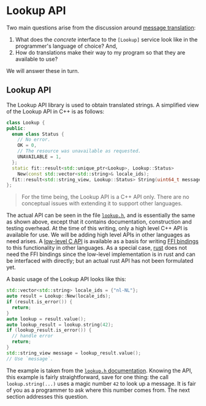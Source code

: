 # Lookup API

Two main questions arise from the discussion around [message
translation](message_translation.md):

1.  What does the _concrete_ interface to the `[Lookup]` service look like in
    the programmer's language of choice? And,
1.  How do translations make their way to my program so that they are available
    to use?

We will answer these in turn.

## Lookup API

The Lookup API library is used to obtain translated strings.  A simplified view
of the  Lookup API in C++ is as follows:

```cpp
class Lookup {
public:
  enum class Status {
    // No error.
    OK = 0,
    // The resource was unavailable as requested.
    UNAVAILABLE = 1,
  };
  static fit::result<std::unique_ptr<Lookup>, Lookup::Status>
    New(const std::vector<std::string>& locale_ids);
  fit::result<std::string_view, Lookup::Status> String(uint64_t message_id);
};
```

> For the time being, the Lookup API is a C++ API only.  There are no conceptual
> issues with extending it to support other languages.

The actual API can be seen in the file
<code>[lookup.h](/src/lib/intl/lookup/cpp/lookup.h)</code>, and is essentially
the same as shown above, except that it contains documentation, construction
and testing overhead.  At the time of this writing, only a high level C++ API
is available for use.  We will be adding high level APIs in other languages as
need arises.  A [low-level C API](/src/lib/intl/lookup/rust/lookup.h) is
available as a basis for writing [FFI
bindings](https://en.wikipedia.org/wiki/Foreign_function_interface) to this
functionality in other languages.  As a special case,
[rust](https://www.rust-lang.org/) does not need the FFI bindings since the
low-level implementation is in rust and can be interfaced with directly; but an
actual rust API has not been formulated yet.

A basic usage of the Lookup API looks like this:

```cpp
std::vector<std::string> locale_ids = {"nl-NL"};
auto result = Lookup::New(locale_ids);
if (result.is_error()) {
  return;
}
auto lookup = result.value();
auto lookup_result = lookup.string(42);
if (lookup_result.is_error()) {
  // handle error
  return;
}
std::string_view message = lookup_result.value();
// Use `message`.
```

The example is taken from the [`lookup.h`
documentation](/src/lib/intl/lookup/cpp/lookup.h#10). Knowing the API, this
example is fairly straightforward, save for one thing: the call
<code>lookup.string(...)</code> uses a magic number <code>42</code> to look up
a message.  It is fair of you as a programmer to ask where this number comes
from.  The next section addresses this question.
